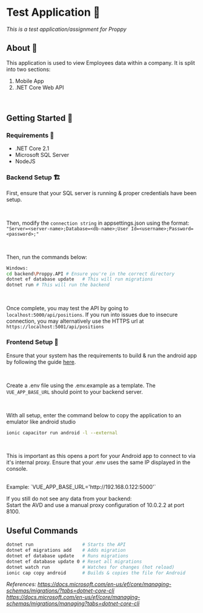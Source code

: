 # Test Application 📝

_This is a test application/assignment for Proppy_

## About 🤔

This application is used to view Employees data within a company. It is split into two sections: <br>

1. Mobile App
2. .NET Core Web API

<br>

## Getting Started 🏃

### Requirements 🚩

- .NET Core 2.1
- Microsoft SQL Server
- NodeJS

### Backend Setup 🏗️

First, ensure that your SQL server is running & proper credentials have been setup.

<br>

Then, modify the `connection string` in appsettings.json using the format: <br>
`"Server=<server-name>;Database=<db-name>;User Id=<username>;Password=<password>;"`

<br>

Then, run the commands below:

```bash
Windows:
cd backend\Proppy.API # Ensure you're in the correct directory
dotnet ef database update   # This will run migrations
dotnet run # This will run the backend
```

<br>

Once complete, you may test the API by going to `localhost:5000/api/positions`. If you run into issues due to insecure connection, you may alternatively use the HTTPS url at `https://localhost:5001/api/positions`

### Frontend Setup 📱

Ensure that your system has the requirements to build & run the android app by following the guide [here](https://ionicframework.com/docs/developing/android).

<br>

Create a .env file using the .env.example as a template. The `VUE_APP_BASE_URL` should point to your backend server.

<br>

With all setup, enter the command below to copy the application to an emulator like android studio

```bash
ionic capacitor run android -l --external
```

<br>

This is important as this opens a port for your Android app to connect to via it's internal proxy. Ensure that your .env uses the same IP displayed in the console.

<br>
Example: `VUE_APP_BASE_URL='http://192.168.0.122:5000'`

<br>

If you still do not see any data from your backend: <br>
Sstart the AVD and use a manual proxy configuration of 10.0.2.2 at port 8100.

## Useful Commands

```bash
dotnet run                  # Starts the API
dotnet ef migrations add    # Adds migration
dotnet ef database update   # Runs migrations
dotnet ef database update 0 # Reset all migrations
dotnet watch run            # Watches for changes (hot reload)
ionic cap copy android      # Builds & copies the file for Android
```

_References: https://docs.microsoft.com/en-us/ef/core/managing-schemas/migrations/?tabs=dotnet-core-cli_ <br>
*https://docs.microsoft.com/en-us/ef/core/managing-schemas/migrations/managing?tabs=dotnet-core-cli*
